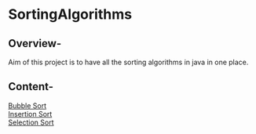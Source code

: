 # SortingAlgorithms
## Overview-
Aim of this project is to have all the sorting algorithms in java in one place.
## Content-
[Bubble Sort](BubbleSort.java) <br/>
[Insertion Sort](InsertionSort.java) <br/>
[Selection Sort](SelectionSort.java) <br/>
